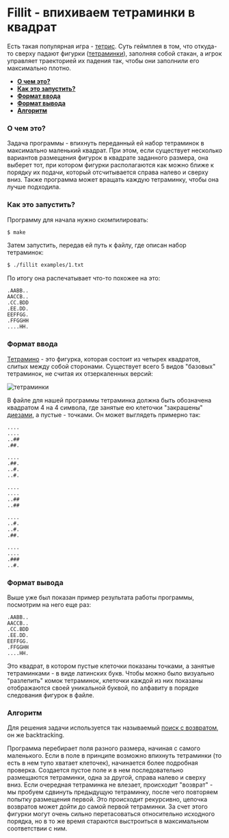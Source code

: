 # Fillit - впихиваем тетраминки в квадрат

Есть такая популярная игра - [тетрис](https://en.wikipedia.org/wiki/Tetris). Суть геймплея в том, что откуда-то сверху падают фигурки ([тетраминки](https://en.wikipedia.org/wiki/Tetromino)), заполняя собой стакан, а игрок управляет траекторией их падения так, чтобы они заполнили его максимально плотно.

- [**О чем это?**](#о-чем-это)
- [**Как это запустить?**](#как-это-запустить)
- [**Формат ввода**](#формат-ввода)
- [**Формат вывода**](#формат-вывода)
- [**Алгоритм**](#алгоритм)


### О чем это?

Задача программы - впихнуть переданный ей набор тетраминок в максимально маленький квадрат. При этом, если существует несколько вариантов размещения фигурок в квадрате заданного размера, она выберет тот, при котором фигурки располагаются как можно ближе к порядку их подачи, который отсчитывается справа налево и сверху вниз. Также программа может вращать каждую тетраминку, чтобы она лучше подходила.


### Как это запустить?

Программу для начала нужно скомпилировать:

```bash
$ make
```

Затем запустить, передав ей путь к файлу, где описан набор тетраминок:

```bash
$ ./fillit examples/1.txt
```

По итогу она распечатывает что-то похожее на это:

```
.AABB..
AACCB..
.CC.BDD
.EE.DD.
EEFFGG.
.FFGGHH
....HH.
```


### Формат ввода

[Тетрамино](https://en.wikipedia.org/wiki/Tetromino) - это фигурка, которая состоит из четырех квадратов, слитых между собой сторонами. Существует всего 5 видов "базовых" тетраминок, не считая их отзеркаленных версий:

![тетраминки](https://upload.wikimedia.org/wikipedia/commons/b/b1/Tetris_Opener.jpg)

В файле для нашей программы тетраминка должна быть обозначена квадратом 4 на 4 символа, где занятые ею клеточки "закрашены" [диезами](https://ru.wikipedia.org/wiki/%D0%97%D0%BD%D0%B0%D0%BA_%D1%80%D0%B5%D1%88%D1%91%D1%82%D0%BA%D0%B8), а пустые - точками. Он может выглядеть примерно так:

```
....
....
..##
.##.

....
.##.
..#.
..#.

....
....
..##
..##

....
..#.
..#.
.##.

....
....
.###
..#.
```

### Формат вывода

Выше уже был показан пример результата работы программы, посмотрим на него еще раз:

```
.AABB..
AACCB..
.CC.BDD
.EE.DD.
EEFFGG.
.FFGGHH
....HH.
```

Это квадрат, в котором пустые клеточки показаны точками, а занятые тетраминками - в виде латинских букв. Чтобы можно было визуально "разлепить" комок тетраминок, клеточки каждой из них показаны отображаются своей уникальной буквой, по алфавиту в порядке следования фигурок в файле.


### Алгоритм

Для решения задачи используется так называемый [поиск с возвратом](https://ru.wikipedia.org/wiki/%D0%9F%D0%BE%D0%B8%D1%81%D0%BA_%D1%81_%D0%B2%D0%BE%D0%B7%D0%B2%D1%80%D0%B0%D1%82%D0%BE%D0%BC), он же backtracking.

Программа перебирает поля разного размера, начиная с самого маленького. Если в поле в принципе возможно впихнуть тетраминки (то есть в нем тупо хватает клеточек), начинается более подробная проверка. Создается пустое поле и в нем последовательно размещаются тетраминки, одна за другой, справа налево и сверху вниз. Если очередная тетраминка не влезает, происходит "возврат" - мы пробуем сдвинуть предыдущую тетраминку, после чего повторяем попытку размещения первой. Это происходит рекурсивно, цепочка возвратов может дойти до самой первой тетраминки. За счет этого фигурки могут очень сильно перетасоваться относительно исходного порядка, но в то же время стараются выстроиться в максимальном соответствии с ним.
